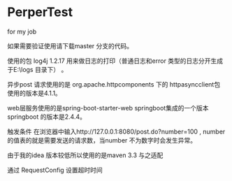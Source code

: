 # PerperTest
for  my job

如果需要验证使用请下载master 分支的代码。

使用的包 log4j 1.2.17 用来做日志的打印（普通日志和error 类型的日志分开生成于E:\logs 目录下） 。

异步post 请求使用的是 org.apache.httpcomponents 下的 httpasyncclient包 使用的版本是4.1.1。

web层服务使用的是spring-boot-starter-web springboot集成的一个版本 springboot 的版本是2.4.4。


触发条件  在浏览器中输入http://127.0.0.1:8080/post.do?number=100 , number 的值表的就是需要发送的请求数，当number 不为数字时会发生异常。

由于我的idea 版本较低所以使用的是maven 3.3 与之适配

通过 RequestConfig 设置超时时间
